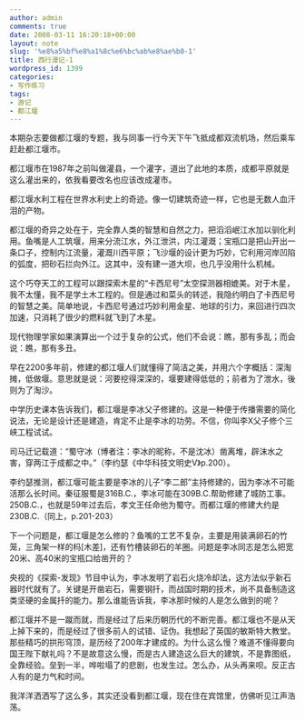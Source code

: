 ```yaml
---
author: admin
comments: true
date: 2008-03-11 16:20:18+00:00
layout: note
slug: '%e8%a5%bf%e8%a1%8c%e6%bc%ab%e8%ae%b0-1'
title: 西行漫记-1
wordpress_id: 1399
categories:
- 写作练习
tags:
- 游记
- 都江堰
---
```


本期杂志要做都江堰的专题，我与同事一行今天下午飞抵成都双流机场，然后乘车赶赴都江堰市。

都江堰市在1987年之前叫做灌县，一个灌字，道出了此地的本质，成都平原就是这么灌出来的，依我看要改名也应该改成灌市。

都江堰水利工程在世界水利史上的奇迹。像一切建筑奇迹一样，它也是无数人血汗泪的产物。

都江堰的奇异之处在于，完全靠人类的智慧和自然之力，把滔滔岷江水加以驯化利用。鱼嘴是人工筑堰，用来分流江水，外江泄洪，内江灌溉；宝瓶口是把山开出一条口子，控制内江流量，灌溉川西平原；飞沙堰的设计更为巧妙，它利用河岸凹陷的弧度，把砂石拦向外江。这其中，没有建一道大坝，也几乎没用什么机械。

这个巧夺天工的工程可以跟探索木星的“卡西尼号”太空探测器相媲美。对于木星，我不太懂，我不是学土木工程的。但是通过和菜头的转述，我隐约明白了卡西尼号的智慧之美。简单地说，卡西尼号通过巧妙利用金星、地球的引力，来回进行四次加速，只消耗了很少的燃料就飞到了木星。

现代物理学家如果演算出一个过于复杂的公式，他们不会说：瞧，那有多乱；而会说：瞧，那有多丑。

早在2200多年前，修建的都江堰人们就懂得了简洁之美，并用六个字概括：深淘摊，低做堰。意思就是说：河要挖得深深的，堰要建得低低的；前者为了泄水，後则为了淘沙。

中学历史课本告诉我们，都江堰是李冰父子修建的。这是一种便于传播需要的简化说法，无论是设计还是建造，肯定不止是李冰的功劳。不信，你叫李X父子修个三峡工程试试。

司马迁记载道：“蜀守冰（博者注：李冰的昵称，不是沈冰）凿离堆，辟沫水之害，穿两江于成都之中。”（李约瑟《中华科技文明史V》p.200）。

李约瑟推测，都江堰可能主要是李冰的儿子“李二郎”主持修建的，因为李冰不可能活那么长时间。秦征服蜀是316B.C.，李冰可能在309B.C.帮助修建了城防工事。250B.C.，也就是59年过去后，孝文王任命他为蜀守。而都江堰的修建大约是230B.C.（同上，p.201-203）

下一个问题是，都江堰是怎么修的？鱼嘴的工艺不复杂，主要是用装满卵石的竹笼，三角架一样的杩[木差]，还有竹槽装卵石的羊圈。问题是李冰同志是怎么把宽20米、高40米的宝瓶口给凿开的？

央视的《探索-发现》节目中认为，李冰发明了岩石火烧冷却法，这方法似乎新石器时代就有了。关键是开凿岩石，需要钢扦，而战国时期的技术，尚不具备制造这类坚硬的金属扦的能力。那么谁能告诉我，李冰那时候的人是怎么做到的呢？

都江堰并不是一蹴而就，而是经过了后来历朝历代的不断完善。都江堰也不是从天上掉下来的，而是经过了很多前人的试错、证伪。我想起了英国的敏斯特大教堂。那些精巧的拱形穹顶，是历经了200年才建成的。为什么这么慢？难道不懂得要向国王陛下献礼吗？不是故意这么慢，而是古人建造这么巨大的建筑，不是靠图纸，全靠经验。垒到一半，哗啦塌了的悲剧，也发生过。怎么办，从头再来呗。反正古人有的是力气和时间。

我洋洋洒洒写了这么多，其实还没看到都江堰，现在住在宾馆里，仿佛听见江声浩荡。


